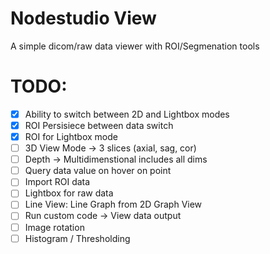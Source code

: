 # Nodestudio View

A simple dicom/raw data viewer with ROI/Segmenation tools

# TODO:

* [x] Ability to switch between 2D and Lightbox modes 
* [x] ROI Persisiece between data switch
* [x] ROI for Lightbox mode 
* [ ] 3D View Mode -> 3 slices (axial, sag, cor)
* [ ] Depth -> Multidimenstional includes all dims 
* [ ] Query data value on hover on point
* [ ] Import ROI data
* [ ] Lightbox for raw data 
* [ ] Line View: Line Graph from 2D Graph View
* [ ] Run custom code -> View data output 
* [ ] Image rotation
* [ ] Histogram / Thresholding 